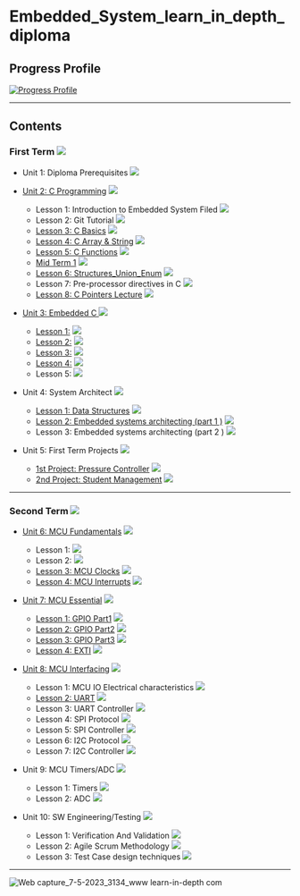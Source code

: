 # Embedded_System_learn_in_depth_diploma

## Progress Profile

[![Progress Profile](https://user-images.githubusercontent.com/77551534/236877069-addbe4b3-4bc3-4dec-b3c4-192951bdbb1c.png)](https://www.learn-in-depth.com/online-diploma/mohamedbelal045%40gmail.com)

---

## Contents
### First Term <img src="https://progress-bar.dev/100/?title=Done &color=0043B9 &width=600"> 

- Unit 1: Diploma Prerequisites <img src
="https://progress-bar.dev/100/?title=Done &color=0043B9 &width=150">



- [Unit 2: C Programming](https://github.com/mohamed-belall/Embedded_System_learn_in_depth_diploma/tree/master/Unit_2_C_Programming) <img src="https://progress-bar.dev/100/?title=Dones&color=0043B9 &width=150">
  - Lesson 1: Introduction to Embedded System Filed <img src="https://progress-bar.dev/100/?title=Done &color=0043B9">
  - Lesson 2: Git Tutorial  <img src="https://progress-bar.dev/100/?title=Done &color=0043B9">
  - [Lesson 3: C Basics](https://github.com/mohamed-belall/Embedded_System_learn_in_depth_diploma/tree/master/Unit_2_C_Programming/Assignment_1_C_Basics) <img src="https://progress-bar.dev/100/?title=Done&color=0043B9">
  - [Lesson 4: C Array & String](https://github.com/mohamed-belall/Embedded_System_learn_in_depth_diploma/tree/master/Unit_2_C_Programming/Assignment_3_C_Array_%26_String) <img src="https://progress-bar.dev/100/?title=Done&color=0043B9">
  - [Lesson 5: C Functions](https://github.com/mohamed-belall/Embedded_System_learn_in_depth_diploma/tree/master/Unit_2_C_Programming/Assignment_4_C_Function) <img src="https://progress-bar.dev/100/?title=Done&color=0043B9">
  - [Mid Term 1](https://github.com/mohamed-belall/Embedded_System_learn_in_depth_diploma/tree/master/Unit_2_C_Programming/mid_term_1) <img src="https://progress-bar.dev/100/?title=Done&color=0043B9">
  - [Lesson 6: Structures_Union_Enum](https://github.com/mohamed-belall/Embedded_System_learn_in_depth_diploma/tree/master/Unit_2_C_Programming/Assignment_5_C_Structures_Union_Enum) <img src="https://progress-bar.dev/100/?title=Done&color=0043B9">
  - Lesson 7: Pre-processor directives in C <img src="https://progress-bar.dev/100/?title=Done&color=0043B9">
  - [Lesson 8: C Pointers Lecture](https://github.com/mohamed-belall/Embedded_System_learn_in_depth_diploma/tree/master/Unit_2_C_Programming/Assignment_6_C_Pointers) <img src="https://progress-bar.dev/100/?title=Done&color=0043B9">

 

 
- [Unit 3: Embedded C ](https://github.com/mohamed-belall/Embedded_System_learn_in_depth_diploma/tree/master/Unit_3_Embedded_C) <img src="https://progress-bar.dev/100/?title=Done&color=0043B9 &width=150">
  - [Lesson 1:](https://github.com/mohamed-belall/Embedded_System_learn_in_depth_diploma/tree/master/Unit_3_Embedded_C/lesson_1) <img src="https://progress-bar.dev/100/?title=Done&color=0043B9 ">
  - [Lesson 2:](https://github.com/mohamed-belall/Embedded_System_learn_in_depth_diploma/tree/master/Unit_3_Embedded_C/Lesson_2) <img src="https://progress-bar.dev/100/?title=Done&color=0043B9">
  - [Lesson 3:](https://github.com/mohamed-belall/Embedded_System_learn_in_depth_diploma/tree/master/Unit_3_Embedded_C/lesson_3) <img src="https://progress-bar.dev/100/?title=Done&color=0043B9">
  - [Lesson 4:](https://github.com/mohamed-belall/Embedded_System_learn_in_depth_diploma/tree/master/Unit_3_Embedded_C/lesson_4) <img src="https://progress-bar.dev/100/?title=Done&color=0043B9">
  - Lesson 5: <img src="https://progress-bar.dev/100/?title=Done&color=0043B9">



- Unit 4: System Architect <img src="https://progress-bar.dev/100/?title=Done&color=0043B9 &width=150">
   - [Lesson 1:  Data Structures](https://github.com/mohamed-belall/Embedded_System_learn_in_depth_diploma/tree/master/Unit_4_Data_Structure/Lesson_1) <img src="https://progress-bar.dev/100/?title=Done&color=0043B9">
   - [Lesson 2: Embedded systems architecting (part 1 )](https://github.com/mohamed-belall/Embedded_System_learn_in_depth_diploma/tree/master/Unit_4_Data_Structure/Lesson_2) <img src="https://progress-bar.dev/100/?title=Done&color=0043B9 ">
   - Lesson 3: Embedded systems architecting (part 2 ) <img src="https://progress-bar.dev/100/?title=Done&color=0043B9">



- Unit 5: First Term Projects  <img src="https://progress-bar.dev/100/?title=Done&color=0043B9 &width=150">
   - [1st Project: Pressure Controller](https://github.com/mohamed-belall/Embedded_System_learn_in_depth_diploma/tree/master/Unit_5_first_term_exam/project_1_Pressure_Controller) <img src="https://progress-bar.dev/100/?title=Done&color=0043B9">
   - [2nd Project: Student Management](https://github.com/mohamed-belall/Embedded_System_learn_in_depth_diploma/tree/master/Unit_5_first_term_exam/project_2_student_mangment) <img src="https://progress-bar.dev/100/?title=Done&color=0043B9 ">






---
### Second Term <img src="https://progress-bar.dev/100/?title=Done&color=0043B9 &width=600"> 

- [Unit 6: MCU Fundamentals](https://github.com/mohamed-belall/Embedded_System_learn_in_depth_diploma/tree/master/Unit_6_Micro-controller%20Arch) <img src="https://progress-bar.dev/100/?title=Done&color=0043B9 &width=150">
  - Lesson 1:  <img src="https://progress-bar.dev/100/?title=Done&color=0043B9">
  - Lesson 2:  <img src="https://progress-bar.dev/100/?title=Done&color=0043B9">
  - [Lesson 3: MCU Clocks](https://github.com/mohamed-belall/Embedded_System_learn_in_depth_diploma/tree/master/Unit_6_Micro-controller%20Arch/Lesson3_MCU_Clocks)  <img src="https://progress-bar.dev/100/?title=Done&color=0043B9">
  - [Lesson 4: MCU Interrupts](https://github.com/mohamed-belall/Embedded_System_learn_in_depth_diploma/tree/master/Unit_6_Micro-controller%20Arch/Lesson4_MCU_Interrupts)  <img src="https://progress-bar.dev/100/?title=Done&color=0043B9">


- [Unit 7: MCU Essential](https://github.com/mohamed-belall/Embedded_System_learn_in_depth_diploma/tree/master/Unit_7_MCU_Essential_Peripherals) <img src="https://progress-bar.dev/100/?title=Done&color=0043B9 &width=150">
  - [Lesson 1: GPIO Part1](https://github.com/mohamed-belall/Embedded_System_learn_in_depth_diploma/tree/master/Unit_7_MCU_Essential_Peripherals/Lesson_1_GPIO_Part1) <img src="https://progress-bar.dev/100/?title=Done&color=0043B9">
  - [Lesson 2: GPIO Part2](https://github.com/mohamed-belall/Embedded_System_learn_in_depth_diploma/tree/master/Unit_7_MCU_Essential_Peripherals/Lesson_2_GPIO_Part2) <img src="https://progress-bar.dev/100/?title=Done&color=0043B9">
  - [Lesson 3: GPIO Part3](https://github.com/mohamed-belall/Embedded_System_learn_in_depth_diploma/tree/master/Unit_7_MCU_Essential_Peripherals/Lesson_3_GPIO_Part3_GPIO_Driver) <img src="https://progress-bar.dev/100/?title=Done&color=0043B9">
  - [Lesson 4: EXTI](https://github.com/mohamed-belall/Embedded_System_learn_in_depth_diploma/tree/master/Unit_7_MCU_Essential_Peripherals/Lesson_4_EXTI/EXTI_driver) <img src="https://progress-bar.dev/100/?title=Done&color=0043B9">


- [Unit 8: MCU Interfacing](https://github.com/mohamed-belall/Embedded_System_learn_in_depth_diploma/tree/master/Unit_8_MCU_Interfacing) <img src="https://progress-bar.dev/100/?title=Done&color=0043B9 &width=150">
  - Lesson 1: MCU IO Electrical characteristics <img src="https://progress-bar.dev/100/?title=Done&color=0043B9">
  - [Lesson 2: UART](https://github.com/mohamed-belall/Embedded_System_learn_in_depth_diploma/tree/master/Unit_8_MCU_Interfacing/Lesson_2) <img src="https://progress-bar.dev/100/?title=Done&color=0043B9">
  - Lesson 3: UART Controller <img src="https://progress-bar.dev/100/?title=Done&color=0043B9">
  - Lesson 4: SPI Protocol <img src="https://progress-bar.dev/100/?title=Done&color=0043B9">
  - Lesson 5: SPI Controller <img src="https://progress-bar.dev/100/?title=Done&color=0043B9">
  - Lesson 6: I2C Protocol <img src="https://progress-bar.dev/100/?title=Done&color=0043B9">
  - Lesson 7: I2C Controller <img src="https://progress-bar.dev/100/?title=Done&color=0043B9">


- Unit 9: MCU Timers/ADC <img src="https://progress-bar.dev/100/?title=Done&color=0043B9 &width=150">
  - Lesson 1: Timers  <img src="https://progress-bar.dev/100/?title=Done&color=0043B9">
  - Lesson 2: ADC  <img src="https://progress-bar.dev/100/?title=Done&color=0043B9">

  
- Unit 10: SW Engineering/Testing <img src="https://progress-bar.dev/100/?title=Done&color=0043B9 &color=FF0000 &width=150">
  - Lesson 1: Verification And Validation  <img src="https://progress-bar.dev/100/?title=Done&color=0043B9">
  - Lesson 2: Agile Scrum Methodology  <img src="https://progress-bar.dev/100/?title=Done&color=0043B9">
  - Lesson 3: Test Case design techniques  <img src="https://progress-bar.dev/100/?title=Done&color=0043B9">




---
![Web capture_7-5-2023_3134_www learn-in-depth com](https://user-images.githubusercontent.com/77551534/236875586-61edbffa-4251-4382-9292-add93ce9bca0.jpeg)










